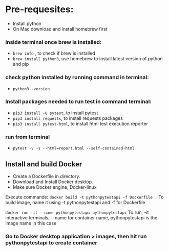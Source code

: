 # Pre-requesites:
- Install python
- On Mac download and install homebrew first

### Inside terminal once brew is installed:
- `brew info` , to check if brew is installed
- `brew install python3`, use homebrew to install latest version of python and pip

### check python installed by running command in terminal:
- `python3 -version`

### Install packages needed to run test in command terminal:
- `pip3 install -U pytest`, to install pytest
- `pip3 install requests`, to install requests packages
- `pip3 install pytest-html`, to install html test execution reporter

### run from terminal
- `pytest -v -s --html=report.html --self-contained-html`

## Install and build Docker
- Create a Dockerfile in directory.
- Download and Install Docker desktop.
- Make sure Docker engine, Docker-linux

Execute commands:
`docker build -t pythonpytestapi -f Dockerfile .` To build image, name it using -t pythonpytestapi and -f for Dockerfile 

`docker run -it --name pythonpytestapi pythonpytestapi` To run, -it interactive terminals, --name for container name, pythonpytestapi is the image name in this case

### Go to Docker desktop application > images, then hit run pythonpytestapi to create container